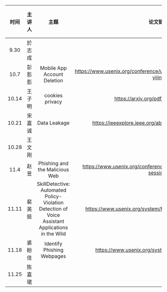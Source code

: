 |  时间   | 主讲人  | 主题  |  论文链接  | ppt链接 | 其他链接 |
|:-----:|:----:|:---:|:------:|:-----:|:----:|
| 9.30  | 於志成  |     |       |  | |
| 10.7  | 彭影影  | Mobile App Account Deletion | https://www.usenix.org/conference/usenixsecurity22/presentation/liu-yijing | /ppt | |
| 10.14 | 王子明  |   cookies privacy  |    https://arxiv.org/pdf/1911.09964.pdf    | ppt/cookies.pptx |  |
| 10.21 |   宋嘉诚   | Data Leakage    |  https://ieeexplore.ieee.org/abstract/document/8835301 |https://www.ieee-security.org/TC/SP2019/SP19-Slides-pdfs/chaoshun_zuo_-_15-Chaoshun_Zuo-Why_does_your_data_leak.pdf  |  |
| 10.28 |   王文刚   |     |        |    |  |
| 11.4  |   赵昱   | Phishing and the Malicious Web | https://www.usenix.org/conference/usenixsecurity21/technical-sessions   |https://www.usenix.org/system/files/sec21_slides_yang-ronghai.pdf  |  |
| 11.11 |   裴英挺    | SkillDetective: Automated Policy-Violation Detection of Voice Assistant Applications in the Wild | https://www.usenix.org/system/files/sec22summer_young.pdf  | https://www.usenix.org/system/files/sec22_slides-young.pdf  |  |
| 11.18 |  裘盼佳     | Identify Phishing Webpages    | https://www.usenix.org/system/files/sec21fall-lin.pdf | https://www.usenix.org/system/files/sec21_slides_lin-yun.pdf |  |
| 11.25 |  陈嘉珺    |     |  |    |  |
